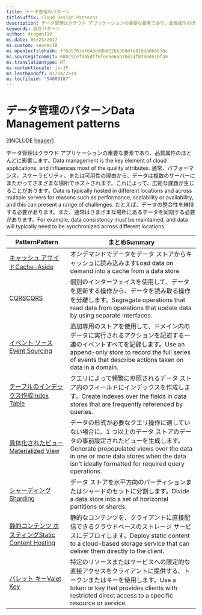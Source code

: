 ```yaml
---
title: データ管理のパターン
titleSuffix: Cloud Design Patterns
description: データ管理はクラウド アプリケーションの重要な要素であり、品質属性のほとんどに影響します。 通常、パフォーマンス、スケーラビリティ、または可用性の理由から、データは複数のサーバーにまたがってさまざまな場所でホストされます。これによって、広範な課題が生じることがあります。 たとえば、データの整合性を維持する必要があります。また、通常はさまざまな場所にあるデータを同期する必要があります。
keywords: 設計パターン
author: dragon119
ms.date: 06/23/2017
ms.custom: seodec18
ms.openlocfilehash: ff6d5703af64ddd8b012b588ddfe810da0b6630c
ms.sourcegitcommit: 680c9cef945dff6fee5e66b38e24f07804510fa9
ms.translationtype: HT
ms.contentlocale: ja-JP
ms.lasthandoff: 01/04/2019
ms.locfileid: "54009187"
---
```

# <a name="data-management-patterns"></a><span data-ttu-id="fb741-106">データ管理のパターン</span><span class="sxs-lookup"><span data-stu-id="fb741-106">Data Management patterns</span></span>

[!INCLUDE [header](../../_includes/header.md)]

<span data-ttu-id="fb741-107">データ管理はクラウド アプリケーションの重要な要素であり、品質属性のほとんどに影響します。</span><span class="sxs-lookup"><span data-stu-id="fb741-107">Data management is the key element of cloud applications, and influences most of the quality attributes.</span></span> <span data-ttu-id="fb741-108">通常、パフォーマンス、スケーラビリティ、または可用性の理由から、データは複数のサーバーにまたがってさまざまな場所でホストされます。これによって、広範な課題が生じることがあります。</span><span class="sxs-lookup"><span data-stu-id="fb741-108">Data is typically hosted in different locations and across multiple servers for reasons such as performance, scalability or availability, and this can present a range of challenges.</span></span> <span data-ttu-id="fb741-109">たとえば、データの整合性を維持する必要があります。また、通常はさまざまな場所にあるデータを同期する必要があります。</span><span class="sxs-lookup"><span data-stu-id="fb741-109">For example, data consistency must be maintained, and data will typically need to be synchronized across different locations.</span></span>

|                        <span data-ttu-id="fb741-110">Pattern</span><span class="sxs-lookup"><span data-stu-id="fb741-110">Pattern</span></span>                         |                                                                  <span data-ttu-id="fb741-111">まとめ</span><span class="sxs-lookup"><span data-stu-id="fb741-111">Summary</span></span>                                                                  |
|--------------------------------------------------------|-------------------------------------------------------------------------------------------------------------------------------------------|
|            [<span data-ttu-id="fb741-112">キャッシュ アサイド</span><span class="sxs-lookup"><span data-stu-id="fb741-112">Cache-Aside</span></span>](../cache-aside.md)            |                                            <span data-ttu-id="fb741-113">オンデマンドでデータをデータ ストアからキャッシュに読み込みます</span><span class="sxs-lookup"><span data-stu-id="fb741-113">Load data on demand into a cache from a data store</span></span>                                             |
|                   [<span data-ttu-id="fb741-114">CQRS</span><span class="sxs-lookup"><span data-stu-id="fb741-114">CQRS</span></span>](../cqrs.md)                   |                    <span data-ttu-id="fb741-115">個別のインターフェイスを使用して、データを更新する操作から、データを読み取る操作を分離します。</span><span class="sxs-lookup"><span data-stu-id="fb741-115">Segregate operations that read data from operations that update data by using separate interfaces.</span></span>                     |
|         [<span data-ttu-id="fb741-116">イベント ソース</span><span class="sxs-lookup"><span data-stu-id="fb741-116">Event Sourcing</span></span>](../event-sourcing.md)         |               <span data-ttu-id="fb741-117">追加専用のストアを使用して、ドメイン内のデータに実行されるアクションを記述する一連のイベントすべてを記録します。</span><span class="sxs-lookup"><span data-stu-id="fb741-117">Use an append-only store to record the full series of events that describe actions taken on data in a domain.</span></span>               |
|            [<span data-ttu-id="fb741-118">テーブルのインデックス作成</span><span class="sxs-lookup"><span data-stu-id="fb741-118">Index Table</span></span>](../index-table.md)            |                         <span data-ttu-id="fb741-119">クエリによって頻繁に参照されるデータ ストア内のフィールドにインデックスを作成します。</span><span class="sxs-lookup"><span data-stu-id="fb741-119">Create indexes over the fields in data stores that are frequently referenced by queries.</span></span>                          |
|      [<span data-ttu-id="fb741-120">具体化されたビュー</span><span class="sxs-lookup"><span data-stu-id="fb741-120">Materialized View</span></span>](../materialized-view.md)      | <span data-ttu-id="fb741-121">データの形式が必要なクエリ操作に適していない場合に、1 つ以上のデータ ストアのデータの事前設定されたビューを生成します。</span><span class="sxs-lookup"><span data-stu-id="fb741-121">Generate prepopulated views over the data in one or more data stores when the data isn't ideally formatted for required query operations.</span></span> |
|               [<span data-ttu-id="fb741-122">シャーディング</span><span class="sxs-lookup"><span data-stu-id="fb741-122">Sharding</span></span>](../sharding.md)               |                                    <span data-ttu-id="fb741-123">データ ストアを水平方向のパーティションまたはシャードのセットに分割します。</span><span class="sxs-lookup"><span data-stu-id="fb741-123">Divide a data store into a set of horizontal partitions or shards.</span></span>                                     |
| [<span data-ttu-id="fb741-124">静的コンテンツ ホスティング</span><span class="sxs-lookup"><span data-stu-id="fb741-124">Static Content Hosting</span></span>](../static-content-hosting.md) |                   <span data-ttu-id="fb741-125">静的なコンテンツを、クライアントに直接配信できるクラウドベースのストレージ サービスにデプロイします。</span><span class="sxs-lookup"><span data-stu-id="fb741-125">Deploy static content to a cloud-based storage service that can deliver them directly to the client.</span></span>                    |
|              [<span data-ttu-id="fb741-126">バレット キー</span><span class="sxs-lookup"><span data-stu-id="fb741-126">Valet Key</span></span>](../valet-key.md)              |                 <span data-ttu-id="fb741-127">特定のリソースまたはサービスへの限定的な直接アクセスをクライアントに提供する、トークンまたはキーを使用します。</span><span class="sxs-lookup"><span data-stu-id="fb741-127">Use a token or key that provides clients with restricted direct access to a specific resource or service.</span></span>                 |
